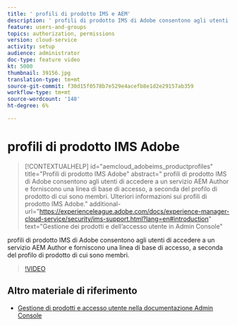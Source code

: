 ```yaml
---
title: ' profili di prodotto IMS e AEM'
description: ' profili di prodotto IMS di Adobe consentono agli utenti di accedere a un servizio AEM Author e forniscono una linea di base di accesso, a seconda del profilo di prodotto di cui sono membri.'
feature: users-and-groups
topics: authorization, permissions
version: cloud-service
activity: setup
audience: administrator
doc-type: feature video
kt: 5000
thumbnail: 39156.jpg
translation-type: tm+mt
source-git-commit: f30d15f0578b7e529e4acefb8e1d2e29157ab359
workflow-type: tm+mt
source-wordcount: '148'
ht-degree: 6%

---
```



#  profili di prodotto IMS Adobe

>[!CONTEXTUALHELP]
>id="aemcloud_adobeims_productprofiles"
>title="Profili di prodotto IMS  Adobe"
>abstract=" profili di prodotto IMS di Adobe consentono agli utenti di accedere a un servizio AEM Author e forniscono una linea di base di accesso, a seconda del profilo di prodotto di cui sono membri. Ulteriori informazioni sui profili di prodotto IMS  Adobe."
>additional-url="https://experienceleague.adobe.com/docs/experience-manager-cloud-service/security/ims-support.html?lang=en#introduction" text="Gestione dei prodotti e dell’accesso utente in Admin Console"

 profili di prodotto IMS di Adobe consentono agli utenti di accedere a un servizio AEM Author e forniscono una linea di base di accesso, a seconda del profilo di prodotto di cui sono membri.

>[!VIDEO](https://video.tv.adobe.com/v/39156/?quality=12&learn=on)

## Altro materiale di riferimento

+ [Gestione di prodotti e accesso utente nella documentazione  Admin Console](https://docs.adobe.com/content/help/en/experience-manager-cloud-service/security/ims-support.html#managing-products-and-user-access-in-admin-console)

